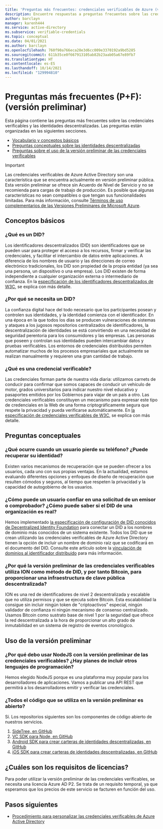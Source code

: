 ```yaml
---
title: 'Preguntas más frecuentes: credenciales verificables de Azure (versión preliminar)'
description: Encuentre respuestas a preguntas frecuentes sobre las credenciales verificables.
author: barclayn
manager: karenh444
ms.service: active-directory
ms.subservice: verifiable-credentials
ms.topic: conceptual
ms.date: 04/01/2021
ms.author: barclayn
ms.openlocfilehash: 760f90a766eca28e3d6cc009e3370192a9bd5285
ms.sourcegitcommit: 611b35ce0f667913105ab82b23aab05a67e89fb7
ms.translationtype: HT
ms.contentlocale: es-ES
ms.lasthandoff: 10/14/2021
ms.locfileid: "129994810"
---
```

# <a name="frequently-asked-questions-faq-preview"></a>Preguntas más frecuentes (P+F): (versión preliminar)

Esta página contiene las preguntas más frecuentes sobre las credenciales verificables y las identidades descentralizadas. Las preguntas están organizadas en las siguientes secciones.

- [Vocabulario y conceptos básicos](#the-basics)
- [Preguntas conceptuales sobre las identidades descentralizadas](#conceptual-questions)
- [Preguntas sobre el uso de la versión preliminar de las credenciales verificables](#using-the-preview)

> [!IMPORTANT]
> Las credenciales verificables de Azure Active Directory son una característica que se encuentra actualmente en versión preliminar pública.
> Esta versión preliminar se ofrece sin Acuerdo de Nivel de Servicio y no se recomienda para cargas de trabajo de producción. Es posible que algunas características no sean compatibles o que tengan sus funcionalidades limitadas. Para más información, consulte [Términos de uso complementarios de las Versiones Preliminares de Microsoft Azure](https://azure.microsoft.com/support/legal/preview-supplemental-terms/).

## <a name="the-basics"></a>Conceptos básicos

### <a name="what-is-a-did"></a>¿Qué es un DID? 

Los identificadores descentralizados (DID) son identificadores que se pueden usar para proteger el acceso a los recursos, firmar y verificar las credenciales, y facilitar el intercambio de datos entre aplicaciones. A diferencia de los nombres de usuario y las direcciones de correo electrónico tradicionales, los DID son propiedad de la propia entidad (ya sea una persona, un dispositivo o una empresa). Los DID existen de forma independiente a cualquier organización externa o intermediario de confianza. En la [especificación de los identificadores descentralizados de W3C](https://www.w3.org/TR/did-core/), se explica con más detalle.

### <a name="why-do-we-need-a-did"></a>¿Por qué se necesita un DID?

La confianza digital hace del todo necesario que los participantes posean y controlen sus identidades, y la identidad comienza con el identificador.
En una época en la que todos los días se producen vulneraciones de sistemas y ataques a los jugosos repositorios centralizados de identificadores, la descentralización de identidades se está convirtiendo en una necesidad de seguridad perentoria para los consumidores y las empresas.
Las personas que poseen y controlan sus identidades pueden intercambiar datos y pruebas verificables. Los entornos de credenciales distribuidos permiten automatizar muchos de los procesos empresariales que actualmente se realizan manualmente y requieren una gran cantidad de trabajo.

### <a name="what-is-a-verifiable-credential"></a>¿Qué es una credencial verificable? 

Las credenciales forman parte de nuestra vida diaria: utilizamos carnets de conducir para confirmar que somos capaces de conducir un vehículo de motor, grados universitarios para indicar nuestro nivel educativo y pasaportes emitidos por los Gobiernos para viajar de un país a otro. Las credenciales verificables constituyen un mecanismo para expresar este tipo de credenciales en la Web de una forma criptográficamente segura que respete la privacidad y pueda verificarse automáticamente. En [la especificación de credenciales verificables de W3C](https://www.w3.org/TR/vc-data-model//), se explica con más detalle.


## <a name="conceptual-questions"></a>Preguntas conceptuales

### <a name="what-happens-when-a-user-loses-their-phone-can-they-recover-their-identity"></a>¿Qué ocurre cuando un usuario pierde su teléfono? ¿Puede recuperar su identidad?

Existen varios mecanismos de recuperación que se pueden ofrecer a los usuarios, cada uno con sus propias ventajas. En la actualidad, estamos evaluando diferentes opciones y enfoques de diseño de recuperación que resulten cómodos y seguros, al tiempo que respeten la privacidad y la capacidad de autogobierno de los usuarios.

### <a name="how-can-a-user-trust-a-request-from-an-issuer-or-verifier-how-do-they-know-a-did-is-the-real-did-for-an-organization"></a>¿Cómo puede un usuario confiar en una solicitud de un emisor o comprobador? ¿Cómo puede saber si el DID de una organización es real?

Hemos implementado [la especificación de configuración de DID conocidos de Decentralized Identity Foundation](https://identity.foundation/.well-known/resources/did-configuration/) para conectar un DID a los nombres de dominio más conocidos de un sistema existente. Todos los DID que se crean utilizando las credenciales verificables de Azure Active Directory tienen la opción de incluir un nombre de dominio raíz que se codificará en el documento del DID. Consulte este artículo sobre la [vinculación de dominios al identificador distribuido](how-to-dnsbind.md) para más información.  

### <a name="why-does-the-verifiable-credential-preview-use-ion-as-its-did-method-and-therefore-bitcoin-to-provide-decentralized-public-key-infrastructure"></a>¿Por qué la versión preliminar de las credenciales verificables utiliza ION como método de DID, y por tanto Bitcoin, para proporcionar una infraestructura de clave pública descentralizada?

ION es una red de identificadores de nivel 2 descentralizada y escalable que no utiliza permisos y que se ejecuta sobre Bitcoin. Esta escalabilidad la consigue sin incluir ningún token de "criptoactivos" especial, ningún validador de confianza ni ningún mecanismo de consenso centralizado. Usamos Bitcoin como sustrato base de nivel 1 por la seguridad que ofrece la red descentralizada a la hora de proporcionar un alto grado de inmutabilidad en un sistema de registro de eventos cronológico.

## <a name="using-the-preview"></a>Uso de la versión preliminar

### <a name="why-must-i-use-nodejs-for-the-verifiable-credentials-preview-any-plans-for-other-programming-languages"></a>¿Por qué debo usar NodeJS con la versión preliminar de las credenciales verificables? ¿Hay planes de incluir otros lenguajes de programación? 

Hemos elegido NodeJS porque es una plataforma muy popular para los desarrolladores de aplicaciones. Vamos a publicar una API REST que permitirá a los desarrolladores emitir y verificar las credenciales. 

### <a name="is-any-of-the-code-used-in-the-preview-open-source"></a>¿Todos el código que se utiliza en la versión preliminar es abierto?

Sí. Los repositorios siguientes son los componentes de código abierto de nuestros servicios.

1. [SideTree, en GitHub](https://github.com/decentralized-identity/sidetree)
2. [VC SDK para Node, en GitHub](https://github.com/microsoft/VerifiableCredentials-Verification-SDK-Typescript)
3. [Android SDK para crear carteras de identidades descentralizadas, en GitHub](https://github.com/microsoft/VerifiableCredential-SDK-Android)
4. [iOS SDK para crear carteras de identidades descentralizadas, en GitHub](https://github.com/microsoft/VerifiableCredential-SDK-iOS)


## <a name="what-are-the-licensing-requirements"></a>¿Cuáles son los requisitos de licencias?

Para poder utilizar la versión preliminar de las credenciales verificables, se necesita una licencia Azure AD P2. Se trata de un requisito temporal, ya que esperamos que los precios de este servicio se facturen en función del uso. 


## <a name="next-steps"></a>Pasos siguientes

- [Procedimiento para personalizar las credenciales verificables de Azure Active Directory](credential-design.md)
